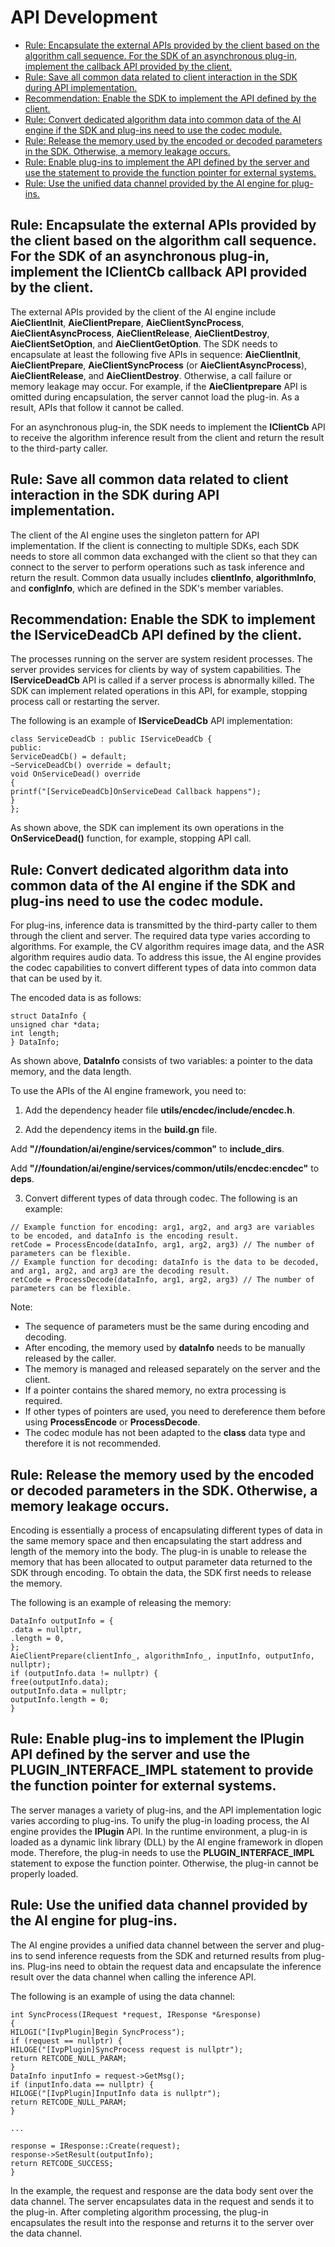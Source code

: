 # API Development<a name="EN-US_TOPIC_0000001096100171"></a>

-   [Rule: Encapsulate the external APIs provided by the client based on the algorithm call sequence. For the SDK of an asynchronous plug-in, implement the  callback API provided by the client.](#section15872017171616)
-   [Rule: Save all common data related to client interaction in the SDK during API implementation.](#section011283741612)
-   [Recommendation: Enable the SDK to implement the  API defined by the client.](#section1199125331613)
-   [Rule: Convert dedicated algorithm data into common data of the AI engine if the SDK and plug-ins need to use the codec module.](#section93139389171)
-   [Rule: Release the memory used by the encoded or decoded parameters in the SDK. Otherwise, a memory leakage occurs.](#section1698441814183)
-   [Rule: Enable plug-ins to implement the  API defined by the server and use the  statement to provide the function pointer for external systems.](#section20850717196)
-   [Rule: Use the unified data channel provided by the AI engine for plug-ins.](#section1493821732019)

## Rule: Encapsulate the external APIs provided by the client based on the algorithm call sequence. For the SDK of an asynchronous plug-in, implement the  **IClientCb**  callback API provided by the client.<a name="section15872017171616"></a>

The external APIs provided by the client of the AI engine include  **AieClientInit**,  **AieClientPrepare**,  **AieClientSyncProcess**,  **AieClientAsyncProcess**,  **AieClientRelease**,  **AieClientDestroy**,  **AieClientSetOption**, and  **AieClientGetOption**. The SDK needs to encapsulate at least the following five APIs in sequence:  **AieClientInit**,  **AieClientPrepare**,  **AieClientSyncProcess**  \(or  **AieClientAsyncProcess**\),  **AieClientRelease**, and  **AieClientDestroy**. Otherwise, a call failure or memory leakage may occur. For example, if the  **AieClientprepare**  API is omitted during encapsulation, the server cannot load the plug-in. As a result, APIs that follow it cannot be called.

For an asynchronous plug-in, the SDK needs to implement the  **IClientCb**  API to receive the algorithm inference result from the client and return the result to the third-party caller.

## Rule: Save all common data related to client interaction in the SDK during API implementation.<a name="section011283741612"></a>

The client of the AI engine uses the singleton pattern for API implementation. If the client is connecting to multiple SDKs, each SDK needs to store all common data exchanged with the client so that they can connect to the server to perform operations such as task inference and return the result. Common data usually includes  **clientInfo**,  **algorithmInfo**, and  **configInfo**, which are defined in the SDK's member variables.

## Recommendation: Enable the SDK to implement the  **IServiceDeadCb**  API defined by the client.<a name="section1199125331613"></a>

The processes running on the server are system resident processes. The server provides services for clients by way of system capabilities. The  **IServiceDeadCb**  API is called if a server process is abnormally killed. The SDK can implement related operations in this API, for example, stopping process call or restarting the server.

The following is an example of  **IServiceDeadCb**  API implementation:

```
class ServiceDeadCb : public IServiceDeadCb {
public:
ServiceDeadCb() = default;
~ServiceDeadCb() override = default;
void OnServiceDead() override
{
printf("[ServiceDeadCb]OnServiceDead Callback happens");
}
};
```

As shown above, the SDK can implement its own operations in the  **OnServiceDead\(\)**  function, for example, stopping API call.

## Rule: Convert dedicated algorithm data into common data of the AI engine if the SDK and plug-ins need to use the codec module.<a name="section93139389171"></a>

For plug-ins, inference data is transmitted by the third-party caller to them through the client and server. The required data type varies according to algorithms. For example, the CV algorithm requires image data, and the ASR algorithm requires audio data. To address this issue, the AI engine provides the codec capabilities to convert different types of data into common data that can be used by it.

The encoded data is as follows:

```
struct DataInfo {
unsigned char *data;
int length;
} DataInfo;

```

As shown above,  **DataInfo**  consists of two variables: a pointer to the data memory, and the data length.

To use the APIs of the AI engine framework, you need to:

1. Add the dependency header file  **utils/encdec/include/encdec.h**.

2. Add the dependency items in the  **build.gn**  file.

Add  **"//foundation/ai/engine/services/common"**  to  **include\_dirs**.

Add  **"//foundation/ai/engine/services/common/utils/encdec:encdec"**  to  **deps**.

3. Convert different types of data through codec. The following is an example:

```
// Example function for encoding: arg1, arg2, and arg3 are variables to be encoded, and dataInfo is the encoding result.
retCode = ProcessEncode(dataInfo, arg1, arg2, arg3) // The number of parameters can be flexible.
// Example function for decoding: dataInfo is the data to be decoded, and arg1, arg2, and arg3 are the decoding result.
retCode = ProcessDecode(dataInfo, arg1, arg2, arg3) // The number of parameters can be flexible.
```

Note:

-   The sequence of parameters must be the same during encoding and decoding.
-   After encoding, the memory used by  **dataInfo**  needs to be manually released by the caller.
-   The memory is managed and released separately on the server and the client.
-   If a pointer contains the shared memory, no extra processing is required.
-   If other types of pointers are used, you need to dereference them before using  **ProcessEncode**  or  **ProcessDecode**.
-   The codec module has not been adapted to the  **class**  data type and therefore it is not recommended.

## Rule: Release the memory used by the encoded or decoded parameters in the SDK. Otherwise, a memory leakage occurs.<a name="section1698441814183"></a>

Encoding is essentially a process of encapsulating different types of data in the same memory space and then encapsulating the start address and length of the memory into the body. The plug-in is unable to release the memory that has been allocated to output parameter data returned to the SDK through encoding. To obtain the data, the SDK first needs to release the memory.

The following is an example of releasing the memory:

```
DataInfo outputInfo = {
.data = nullptr,
.length = 0,
};
AieClientPrepare(clientInfo_, algorithmInfo_, inputInfo, outputInfo, nullptr);
if (outputInfo.data != nullptr) {
free(outputInfo.data);
outputInfo.data = nullptr;
outputInfo.length = 0;
}
```

## Rule: Enable plug-ins to implement the  **IPlugin**  API defined by the server and use the  **PLUGIN\_INTERFACE\_IMPL**  statement to provide the function pointer for external systems.<a name="section20850717196"></a>

The server manages a variety of plug-ins, and the API implementation logic varies according to plug-ins. To unify the plug-in loading process, the AI engine provides the  **IPlugin**  API. In the runtime environment, a plug-in is loaded as a dynamic link library \(DLL\) by the AI engine framework in dlopen mode. Therefore, the plug-in needs to use the  **PLUGIN\_INTERFACE\_IMPL**  statement to expose the function pointer. Otherwise, the plug-in cannot be properly loaded. 

## Rule: Use the unified data channel provided by the AI engine for plug-ins.<a name="section1493821732019"></a>

The AI engine provides a unified data channel between the server and plug-ins to send inference requests from the SDK and returned results from plug-ins. Plug-ins need to obtain the request data and encapsulate the inference result over the data channel when calling the inference API.

The following is an example of using the data channel:

```
int SyncProcess(IRequest *request, IResponse *&response)
{
HILOGI("[IvpPlugin]Begin SyncProcess");
if (request == nullptr) {
HILOGE("[IvpPlugin]SyncProcess request is nullptr");
return RETCODE_NULL_PARAM;
}
DataInfo inputInfo = request->GetMsg();
if (inputInfo.data == nullptr) {
HILOGE("[IvpPlugin]InputInfo data is nullptr");
return RETCODE_NULL_PARAM;
}

...

response = IResponse::Create(request);
response->SetResult(outputInfo);
return RETCODE_SUCCESS;
}
```

In the example, the request and response are the data body sent over the data channel. The server encapsulates data in the request and sends it to the plug-in. After completing algorithm processing, the plug-in encapsulates the result into the response and returns it to the server over the data channel.

